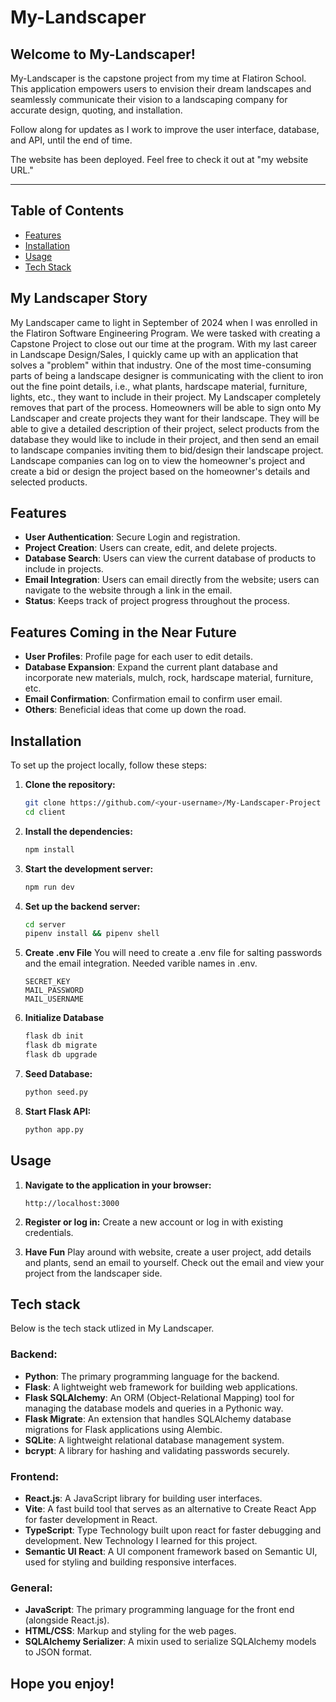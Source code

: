 # My-Landscaper

## Welcome to My-Landscaper!
My-Landscaper is the capstone project from my time at Flatiron School. This application empowers users to envision their dream landscapes and seamlessly communicate their vision to a landscaping company for accurate design, quoting, and installation.

Follow along for updates as I work to improve the user interface, database, and API, until the end of time. 

The website has been deployed. Feel free to check it out at "my website URL."

---

## Table of Contents

- [Features](#features)
- [Installation](#installation)
- [Usage](#usage)
- [Tech Stack](#tech-stack)

## My Landscaper Story

My Landscaper came to light in September of 2024 when I was enrolled in the Flatiron Software Engineering Program. We were tasked with creating a Capstone Project to close out our time at the program. With my last career in Landscape Design/Sales, I quickly came up with an application that solves a "problem" within that industry. One of the most time-consuming parts of being a landscape designer is communicating with the client to iron out the fine point details, i.e., what plants, hardscape material, furniture, lights, etc., they want to include in their project. My Landscaper completely removes that part of the process. Homeowners will be able to sign onto My Landscaper and create projects they want for their landscape. They will be able to give a detailed description of their project, select products from the database they would like to include in their project, and then send an email to landscape companies inviting them to bid/design their landscape project. Landscape companies can log on to view the homeowner's project and create a bid or design the project based on the homeowner's details and selected products. 

## Features

- **User Authentication**: Secure Login and registration.
- **Project Creation**: Users can create, edit, and delete projects.
- **Database Search**: Users can view the current database of products to include in projects.
- **Email Integration**: Users can email directly from the website; users can navigate to the website through a link in the email.
- **Status**: Keeps track of project progress throughout the process.

## Features Coming in the Near Future

- **User Profiles**: Profile page for each user to edit details.
- **Database Expansion**: Expand the current plant database and incorporate new materials, mulch, rock, hardscape material, furniture, etc.
- **Email Confirmation**: Confirmation email to confirm user email. 
- **Others**: Beneficial ideas that come up down the road.

## Installation

To set up the project locally, follow these steps:

1. **Clone the repository:**
    ```bash
    git clone https://github.com/<your-username>/My-Landscaper-Project
    cd client
    ```

2. **Install the dependencies:**
   ```bash
   npm install
   ```

3. **Start the development server:**
   ```bash
   npm run dev
   ```

4. **Set up the backend server:**
   ```bash
   cd server
   pipenv install && pipenv shell
   ```

6. **Create .env File**
    You will need to create a .env file for salting passwords and the email integration.
    Needed varible names in .env.
    ```
    SECRET_KEY
    MAIL_PASSWORD
    MAIL_USERNAME
    ```

5. **Initialize Database**
   ```bash
   flask db init
   flask db migrate
   flask db upgrade
   ```

6. **Seed Database:**
    ```bash
    python seed.py
    ```

7. **Start Flask API:**
    ```bash
    python app.py
    ```

## Usage

1. **Navigate to the application in your browser:**
   ```
   http://localhost:3000
   ```

2. **Register or log in:**
   Create a new account or log in with existing credentials.

3. **Have Fun**
    Play around with website, create a user project, add details and plants, send an email to yourself.
    Check out the email and view your project from the landscaper side.

## Tech stack

Below is the tech stack utlized in My Landscaper.

### Backend:
- **Python**: The primary programming language for the backend.
- **Flask**: A lightweight web framework for building web applications.
- **Flask SQLAlchemy**: An ORM (Object-Relational Mapping) tool for managing the database models and queries in a Pythonic way.
- **Flask Migrate**: An extension that handles SQLAlchemy database migrations for Flask applications using Alembic.
- **SQLite**: A lightweight relational database management system.
- **bcrypt**: A library for hashing and validating passwords securely.

### Frontend:
- **React.js**: A JavaScript library for building user interfaces.
- **Vite**: A fast build tool that serves as an alternative to Create React App for faster development in React.
- **TypeScript**: Type Technology built upon react for faster debugging and development. New Technology I learned for this project.
- **Semantic UI React**: A UI component framework based on Semantic UI, used for styling and building responsive interfaces.

### General:
- **JavaScript**: The primary programming language for the front end (alongside React.js).
- **HTML/CSS**: Markup and styling for the web pages.
- **SQLAlchemy Serializer**: A mixin used to serialize SQLAlchemy models to JSON format.

## Hope you enjoy!